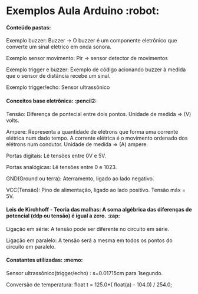 <h1>Exemplos Aula Arduino :robot: </h1>

<h4>Conteúdo pastas: </h4>
<p>Exemplo buzzer:            Buzzer -> O buzzer é um componente eletrônico que converte um sinal elétrico em onda sonora.</p>
<p>Exemplo sensor movimento:  Pir -> sensor detector de movimentos</p>
<p>Exemplo trigger e buzzer:  Exemplo de código acionando buzzer à medida que o sensor de distância recebe um sinal.</p>
<p>Exemplo trigger/echo:      Sensor ultrassônico </p>

<h4>Conceitos base eletrônica: :pencil2: </h4>

<p>Tensão: Diferença de pontecial entre dois pontos. Unidade de medida => (V) volts.</p>
<p>Ampere: Representa a quantidade de elétrons que forma uma corrente elétrica num dado tempo. A corrente elétrica é o movimento ordenado dos elétrons num condutor. Unidade de medida => (A) ampere.</p>
<p>Portas digitais: Lê tensões entre 0V e 5V.</p>
<p>Portas analógicas: Lê tensões entre 0 e 1023.</p>
<p>GND(Ground ou terra): Aterramento, ligado ao lado negativo.</p>
<p>VCC(Tensão): Pino de alimentação, ligado ao lado positivo. Tensão máx = 5V. </p>

<h4>Leis de Kirchhoff - Teoria das malhas: A soma algébrica das diferenças de potencial (ddp ou tensão) é igual a zero. :zap: </h4>

<p>Ligação em série: A tensão pode ser diferente no circuito em série.</p>
<p>Ligação em paralelo:  A tensão será a mesma em todos os pontos do circuito em paralelo.</p>

<h4>Constantes utilizadas: :memo: </h4>

<p>Sensor ultrassônico(trigger/echo) : s=0.01715cm para 1segundo.</p>
<p>Conversão de temperatura: float t = 125.0*( float(a) - 104.0) / 254.0; </p>

